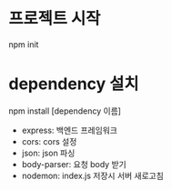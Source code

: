 # 프로젝트 시작 
npm init

# dependency 설치 
npm install [dependency 이름]
- express: 백엔드 프레임워크 
- cors: cors 설정 
- json: json 파싱 
- body-parser: 요청 body 받기 
- nodemon: index.js 저장시 서버 새로고침